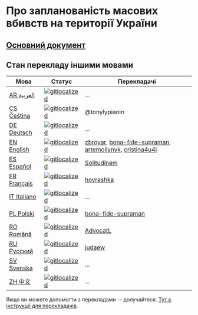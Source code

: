 # Про запланованість масових вбивств на території України

## [Основний документ](https://github.com/zbroyar/mass_killings/blob/master/Cleansing.md)

## Стан перекладу іншими мовами

| Мова                             | Статус                                                                                                                    | Перекладачі |
|----------------------------------|---------------------------------------------------------------------------------------------------------------------------|-------------|
| [AR العربية](./ar/Cleansing.md)   | [![gitlocalized](https://gitlocalize.com/repo/7294/ar/badge.svg)](https://gitlocalize.com/repo/7294/ar?utm_source=badge) | ... |
| [CS Čeština](./cs/Cleansing.md)   | [![gitlocalized](https://gitlocalize.com/repo/7294/cs/badge.svg)](https://gitlocalize.com/repo/7294/cs?utm_source=badge) | @tonylypianin |
| [DE Deutsch](./de/Cleansing.md)   | [![gitlocalized](https://gitlocalize.com/repo/7294/de/badge.svg)](https://gitlocalize.com/repo/7294/de?utm_source=badge) | ... |
| [EN English](./en/Cleansing.md)  | [![gitlocalized](https://gitlocalize.com/repo/7294/en/badge.svg)](https://gitlocalize.com/repo/7294/en?utm_source=badge) | [zbroyar](https://github.com/zbroyar), [bona-fide-supraman](https://github.com/bona-fide-supraman), [artemoliynyk](https://github.com/artemoliynyk), [cristina4u4i](https://github.com/cristina4u4i) |
| [ES Español](./es/Cleansing.md)  | [![gitlocalized](https://gitlocalize.com/repo/7294/es/badge.svg)](https://gitlocalize.com/repo/7294/es?utm_source=badge) | [Solitudinem](https://github.com/Solitudinem) |
| [FR Français](./fr/Cleansing.md) | [![gitlocalized](https://gitlocalize.com/repo/7294/fr/badge.svg)](https://gitlocalize.com/repo/7294/fr?utm_source=badge) | [hovrashka](https://github.com/hovrashka)   |
| [IT Italiano](./it/Cleansing.md) | [![gitlocalized](https://gitlocalize.com/repo/7294/it/badge.svg)](https://gitlocalize.com/repo/7294/it?utm_source=badge) | ... |
| [PL Polski](./pl/Cleansing.md)   | [![gitlocalized](https://gitlocalize.com/repo/7294/pl/badge.svg)](https://gitlocalize.com/repo/7294/pl?utm_source=badge) | [bona-fide-supraman](https://github.com/bona-fide-supraman) |
| [RO Română](./ro/Cleansing.md)   | [![gitlocalized](https://gitlocalize.com/repo/7294/ro/badge.svg)](https://gitlocalize.com/repo/7294/ro?utm_source=badge) | [AdvocatL](https://github.com/AdvocatL)    |
| [RU Русский](./ru/Cleansing.md)  | [![gitlocalized](https://gitlocalize.com/repo/7294/ru/badge.svg)](https://gitlocalize.com/repo/7294/ru?utm_source=badge) | [judaew](https://github.com/judaew)      |
| [SV Svenska](./sv/Cleansing.md)  | [![gitlocalized](https://gitlocalize.com/repo/7294/sv/badge.svg)](https://gitlocalize.com/repo/7294/sv?utm_source=badge) | ... |
| [ZH 中文](./zh/Cleansing.md)  | [![gitlocalized](https://gitlocalize.com/repo/7294/zh/badge.svg)](https://gitlocalize.com/repo/7294/zh?utm_source=badge) | ... |

Якщо ви можете допомогти з перекладами -- долучайтеся. [Тут є інструкції для перекладачів](translations.md).
